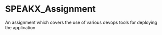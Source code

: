 # SPEAKX_Assignment
An assignment which covers the use of various devops tools for deploying the application
